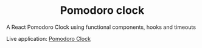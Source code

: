 # <center>Pomodoro clock</center>

A React Pomodoro Clock using functional components, hooks and timeouts

Live application: [Pomodoro Clock](https://pomodoroclock-fcc.netlify.app/)
